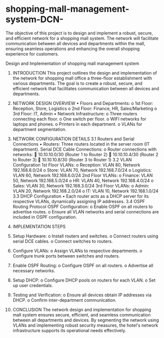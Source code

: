 # shopping-mall-management-system-DCN-
The objective of this project is to design and implement a robust, secure, and efficient network for a shopping mall system. The network will facilitate communication between all devices and departments within the mall, ensuring seamless operations and enhancing the overall shopping experience for customers.

Design and Implementation of shopping mall management system
1. INTRODUCTION
This project outlines the design and implementation of the network for shopping mall office a three-floor establishment with various departments. The goal is to create a robust, secure, and efficient network that facilitates communication between all devices and departments.
2. NETWORK DESIGN OVERVIEW
•	Floors and Departments:
o	1st Floor: Reception, Store, Logistics
o	2nd Floor: Finance, HR, Sales/Marketing
o	3rd Floor: IT, Admin
•	Network Infrastructure:
o	Three routers connecting each floor.
o	One switch per floor.
o	WIFI networks for laptops and phones.
o	Printers in each department.
o	VLANs for department segmentation.

3. NETWORK CONFIGURATION DETAILS
3.1 Routers and Serial Connections
•	Routers: Three routers located in the server room (IT department).
Serial DCE Cable Connections:
o	Router connections with networks:
	10.10.10.0/30 (Router 1 to Router 2)
	10.10.10.4/30 (Router 2 to Router 3)
	10.10.10.8/30 (Router 3 to Router 1)
3.2 VLAN Configuration
1st Floor VLANs:
o	Reception: VLAN 80, Network 192.168.8.0/24
o	Store: VLAN 70, Network 192.168.7.0/24
o	Logistics: VLAN 60, Network 192.168.6.0/24
2nd Floor VLANs:
o	Finance: VLAN 50, Network 192.168.5.0/24
o	HR: VLAN 40, Network 192.168.4.0/24
o	Sales: VLAN 30, Network 192.168.3.0/24
3rd Floor VLANs:
o	Admin: VLAN 20, Network 192.168.2.0/24
o	IT: VLAN 10, Network 192.168.1.0/24
3.3 DHCP Configuration
•	Each router acts as a DHCP server for its respective VLANs, dynamically assigning IP addresses.
3.4 OSPF Routing Protocol
OSPF Configuration:
o	Enable OSPF on all routers to advertise routes.
o	Ensure all VLAN networks and serial connections are included in OSPF configuration.

4. IMPLEMENTATION STEPS
1.	Setup Hardware:
o	Install routers and switches.
o	Connect routers using serial DCE cables.
o	Connect switches to routers.
2.	Configure VLANs:
o	Assign VLANs to respective departments.
o	Configure trunk ports between switches and routers.
3.	Enable OSPF Routing:
o	Configure OSPF on all routers.
o	Advertise all necessary networks.
4.	Setup DHCP:
o	Configure DHCP pools on routers for each VLAN.
o	Set up user credentials.
5.	Testing and Verification:
o	Ensure all devices obtain IP addresses via DHCP.
o	Confirm inter-department communication.

6. CONCLUSION
The network design and implementation for shopping mall system ensures secure, efficient, and seamless communication between all departments and devices. By segmenting the network using VLANs and implementing robust security measures, the hotel's network infrastructure supports its operational needs effectively.





